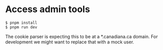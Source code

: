 # Access admin tools

    $ pnpm install
    $ pnpm run dev

The cookie parser is expecting this to be at a \*.canadiana.ca domain. For development we might want to replace that with a mock user.
